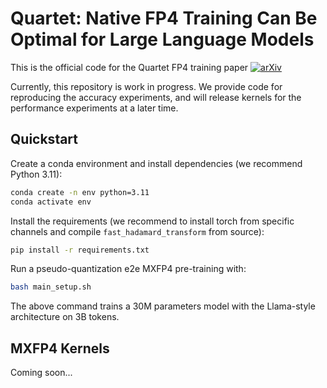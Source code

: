 # Quartet: Native FP4 Training Can Be Optimal for Large Language Models

This is the official code for the Quartet FP4 training paper [![arXiv](https://img.shields.io/badge/arXiv-1234.56789-b31b1b.svg)](https://arxiv.org/abs/2505.14669) 

Currently, this repository is work in progress. We provide code for reproducing the accuracy experiments, and will release kernels for the performance experiments at a later time. 

## Quickstart 

Create a conda environment and install dependencies (we recommend Python 3.11):

```bash
conda create -n env python=3.11
conda activate env
```

Install the requirements (we recommend to install torch from specific channels and compile `fast_hadamard_transform` from source):

```bash
pip install -r requirements.txt
```

Run a pseudo-quantization e2e MXFP4 pre-training with:
```bash
bash main_setup.sh
```

The above command trains a 30M parameters model with the Llama-style architecture on 3B tokens.


## MXFP4 Kernels

Coming soon...
